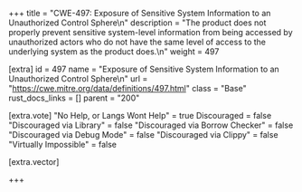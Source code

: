 +++
title = "CWE-497: Exposure of Sensitive System Information to an Unauthorized Control Sphere\n"
description = "The product does not properly prevent sensitive system-level information from being accessed by unauthorized actors who do not have the same level of access to the underlying system as the product does.\n"
weight = 497

[extra]
id = 497
name = "Exposure of Sensitive System Information to an Unauthorized Control Sphere\n"
url = "https://cwe.mitre.org/data/definitions/497.html"
class = "Base"
rust_docs_links = []
parent = "200"

[extra.vote]
"No Help, or Langs Wont Help" = true
Discouraged = false
"Discouraged via Library" = false
"Discouraged via Borrow Checker" = false
"Discouraged via Debug Mode" = false
"Discouraged via Clippy" = false
"Virtually Impossible" = false

[extra.vector]

+++